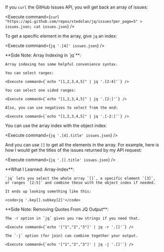 <script>
import Alert from "components/Alert.svelte";
import Execute from "components/Execute.svelte";
</script>

If you `curl` the GitHub Issues API, you will get back an array of issues:

<Execute command={`curl "https://api.github.com/repos/stedolan/jq/issues?per_page=5" > issues.json; cat issues.json`} />

To get a specific element in the array, give `jq` an index:

<Execute command={`jq '.[4]' issues.json`} />

<Alert>
	**Side Note: Array Indexing in `jq`**:

	Array indexing has some helpful convenience syntax.

	You can select ranges:

	<Execute command={`echo "[1,2,3,4,5]" | jq '.[2:4]'`} />

	You can select one sided ranges:

	<Execute command={`echo "[1,2,3,4,5]" | jq '.[2:]'`} />

	Also, you can use negatives to select from the end:

	<Execute command={`echo "[1,2,3,4,5]" | jq '.[-2:]'`} />
</Alert>

You can use the array index with the object index:

<Execute command={`jq '.[4].title' issues.json`} />

And you can use `[]` to get all the elements in the array. For example, here is how I would get the titles of the issues returned by my API request:

<Execute command={`jq '.[].title' issues.json`} />

<Alert color="secondary">
	**What I Learned: Array-Index**:

	`jq` lets you select the whole array `[]`, a specific element `[3]`, or ranges `[2:5]` and combine these with the object index if needed.

	It ends up looking something like this:

	<code>jq '.key[].subkey[2]'</code>
</Alert>

<Alert>
	**Side Note: Removing Quotes From JQ Output**:

	The -r option in `jq` gives you raw strings if you need that.

	<Execute command={`echo '["1","2","3"]' | jq -r '.[]'`} />

	The `-j` option (for join) can combine together your output.

	<Execute command={`echo '["1","2","3"]' | jq -j '.[]'`} />
</Alert>

